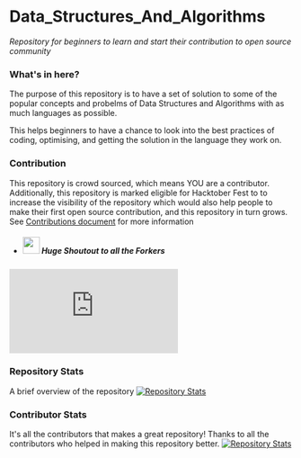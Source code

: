 # Data_Structures_And_Algorithms
_Repository for beginners to learn and start their contribution to open source community_

### What's in here?
The purpose of this repository is to have a set of solution to some of the popular concepts and probelms of Data Structures and Algorithms with as much languages as possible. 

This helps beginners to have a chance to look into the best practices of coding, optimising, and getting the solution in the language they work on. 

### Contribution
This repository is crowd sourced, which means YOU are a contributor.
Additionally, this repository is marked eligible for Hacktober Fest to to increase the visibility of the repository which would also help people to make their first open source contribution, and this repository in turn grows.
See [Contributions document](./CONTRIBUTIONS.md) for more information

- ##### <img src="https://ghost.org/images/docs/setup/fork.gif" width="30"> _Huge Shoutout to all the Forkers_
[![Forkers repo roster for @ShubhKotnala/Data_Structures_And_Algorithms](https://bytecrank.com/nastyox/reporoster/php/forkersSVG.php?user=ShubhKotnala&repo=Data_Structures_And_Algorithms)](https://github.com/ShubhKotnala/Data_Structures_And_Algorithms/network/members)

### Repository Stats
A brief overview of the repository
[![Repository Stats](https://stats.deeptrain.net/repo/ShubhKotnala/Data_Structures_And_Algorithms)](https://github.com/ShubhKotnala/Data_Structures_And_Algorithms)

### Contributor Stats
It's all the contributors that makes a great repository!
Thanks to all the contributors who helped in making this repository better.
[![Repository Stats](https://stats.deeptrain.net/contributor/ShubhKotnala/Data_Structures_And_Algorithms/?column=10)](https://github.com/ShubhKotnala/Data_Structures_And_Algorithms)

